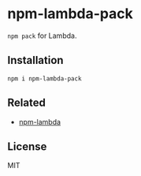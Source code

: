 # npm-lambda-pack

`npm pack` for Lambda.

## Installation

```
npm i npm-lambda-pack
```

## Related

- [npm-lambda](https://github.com/nak2k/node-npm-lambda)

## License

MIT
